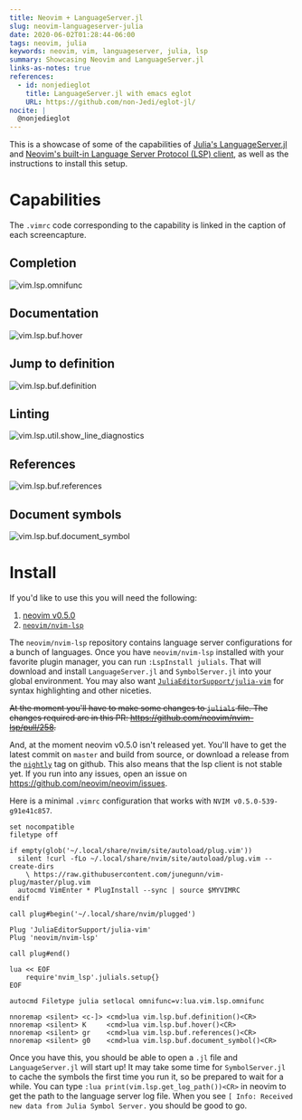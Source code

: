 ```yaml
---
title: Neovim + LanguageServer.jl
slug: neovim-languageserver-julia
date: 2020-06-02T01:28:44-06:00
tags: neovim, julia
keywords: neovim, vim, languageserver, julia, lsp
summary: Showcasing Neovim and LanguageServer.jl
links-as-notes: true
references:
  - id: nonjedieglot
    title: LanguageServer.jl with emacs eglot
    URL: https://github.com/non-Jedi/eglot-jl/
nocite: |
  @nonjedieglot
---
```


This is a showcase of some of the capabilities of [Julia's LanguageServer.jl](https://github.com/julia-vscode/LanguageServer.jl) and [Neovim's built-in Language Server Protocol (LSP) client](https://neovim.io/doc/user/lsp.html), as well as the instructions to install this setup.

# Capabilities

The `.vimrc` code corresponding to the capability is linked in the caption of each screencapture.

## Completion

![[vim.lsp.omnifunc](https://github.com/kdheepak/dotfiles/blob/9f2f76877e0b6ace32c109d95e206ee9f1851193/vimrc#L648)](images/autocomplete.mov.gif)

## Documentation

![[vim.lsp.buf.hover](https://github.com/kdheepak/dotfiles/blob/9f2f76877e0b6ace32c109d95e206ee9f1851193/vimrc#L971)](images/documentation.mov.gif)

## Jump to definition

![[vim.lsp.buf.definition](https://github.com/kdheepak/dotfiles/blob/9f2f76877e0b6ace32c109d95e206ee9f1851193/vimrc#L968)](images/jumptodefinition.mov.gif)

## Linting

![[vim.lsp.util.show_line_diagnostics](https://github.com/kdheepak/dotfiles/blob/9f2f76877e0b6ace32c109d95e206ee9f1851193/vimrc#L992)](images/linting.mov.gif)

## References

![[vim.lsp.buf.references](https://github.com/kdheepak/dotfiles/blob/9f2f76877e0b6ace32c109d95e206ee9f1851193/vimrc#L983)](images/references.mov.gif)

## Document symbols

![[vim.lsp.buf.document_symbol](https://github.com/kdheepak/dotfiles/blob/9f2f76877e0b6ace32c109d95e206ee9f1851193/vimrc#L986)](images/symbols.mov.gif)

# Install

If you'd like to use this you will need the following:

1. [neovim v0.5.0](https://github.com/neovim/neovim/releases/tag/nightly)
2. [`neovim/nvim-lsp`](https://github.com/neovim/nvim-lsp)

The `neovim/nvim-lsp` repository contains language server configurations for a bunch of languages.
Once you have `neovim/nvim-lsp` installed with your favorite plugin manager, you can run `:LspInstall julials`.
That will download and install `LanguageServer.jl` and `SymbolServer.jl` into your global environment.
You may also want [`JuliaEditorSupport/julia-vim`](https://github.com/JuliaEditorSupport/julia-vim) for syntax highlighting and other niceties.

~~At the moment you'll have to make some changes to `julials` file. The changes required are in this PR: <https://github.com/neovim/nvim-lsp/pull/258>.~~

And, at the moment neovim v0.5.0 isn't released yet.
You'll have to get the latest commit on `master` and build from source, or download a release from the [`nightly`](https://github.com/neovim/neovim/releases/tag/nightly) tag on github.
This also means that the lsp client is not stable yet.
If you run into any issues, open an issue on <https://github.com/neovim/neovim/issues>.

Here is a minimal `.vimrc` configuration that works with `NVIM v0.5.0-539-g91e41c857`.

```vim
set nocompatible
filetype off

if empty(glob('~/.local/share/nvim/site/autoload/plug.vim'))
  silent !curl -fLo ~/.local/share/nvim/site/autoload/plug.vim --create-dirs
    \ https://raw.githubusercontent.com/junegunn/vim-plug/master/plug.vim
  autocmd VimEnter * PlugInstall --sync | source $MYVIMRC
endif

call plug#begin('~/.local/share/nvim/plugged')

Plug 'JuliaEditorSupport/julia-vim'
Plug 'neovim/nvim-lsp'

call plug#end()

lua << EOF
    require'nvim_lsp'.julials.setup{}
EOF

autocmd Filetype julia setlocal omnifunc=v:lua.vim.lsp.omnifunc

nnoremap <silent> <c-]> <cmd>lua vim.lsp.buf.definition()<CR>
nnoremap <silent> K     <cmd>lua vim.lsp.buf.hover()<CR>
nnoremap <silent> gr    <cmd>lua vim.lsp.buf.references()<CR>
nnoremap <silent> g0    <cmd>lua vim.lsp.buf.document_symbol()<CR>
```

Once you have this, you should be able to open a `.jl` file and `LanguageServer.jl` will start up!
It may take some time for `SymbolServer.jl` to cache the symbols the first time you run it, so be prepared to wait for a while.
You can type `:lua print(vim.lsp.get_log_path())<CR>` in neovim to get the path to the language server log file.
When you see `[ Info: Received new data from Julia Symbol Server.` you should be good to go.
